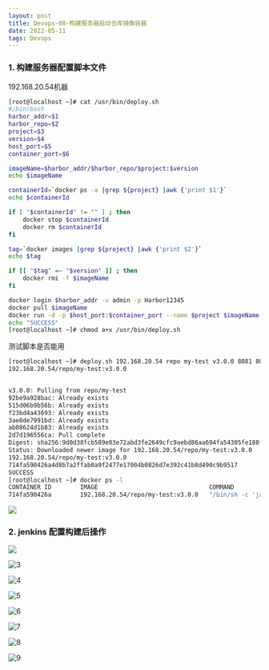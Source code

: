 ```yaml
---
layout: post
title: Devops-08-构建服务器启动仓库镜像容器
date: 2022-05-11
tags: Devops
---
```


### 1. 构建服务器配置脚本文件

192.168.20.54机器

```sh
[root@localhost ~]# cat /usr/bin/deploy.sh
#/bin/bash
harbor_addr=$1
harbor_repo=$2
project=$3
version=$4
host_port=$5
container_port=$6

imageName=$harbor_addr/$harbor_repo/$project:$version
echo $imageName

containerId=`docker ps -a |grep ${project} |awk {'print $1'}`
echo $containerId

if [ "$containerId" != "" ] ; then
    docker stop $containerId
    docker rm $containerId
fi

tag=`docker images |grep ${project} |awk {'print $2'}`
echo $tag

if [[ "$tag" =~ "$version" ]] ; then
    docker rmi -f $imageName
fi

docker login $harbor_addr -u admin -p Harbor12345
docker pull $imageName
docker run -d -p $host_port:$container_port --name $project $imageName
echo "SUCCESS"
[root@localhost ~]# chmod a+x /usr/bin/deploy.sh
```

测试脚本是否能用

```sh
[root@localhost ~]# deploy.sh 192.168.20.54 repo my-test v3.0.0 8081 8080
192.168.20.54/repo/my-test:v3.0.0


v3.0.0: Pulling from repo/my-test
92be9a928bac: Already exists
515d06b9b56b: Already exists
f23bd4a43693: Already exists
3ae0de7991bd: Already exists
ab08624d1b83: Already exists
2d7d196556ca: Pull complete
Digest: sha256:9d0d38fcb589e03e72abd3fe2649cfc9aebd86aa694fa54305fe188f1b6f62d4
Status: Downloaded newer image for 192.168.20.54/repo/my-test:v3.0.0
192.168.20.54/repo/my-test:v3.0.0
714fa590426a4d8b7a2ffab0a9f2477e17004b0826d7e392c41b8d490c9b9517
SUCCESS
[root@localhost ~]# docker ps -l
CONTAINER ID        IMAGE                               COMMAND                  CREATED             STATUS              PORTS                    NAMES
714fa590426a        192.168.20.54/repo/my-test:v3.0.0   "/bin/sh -c 'java -j…"   6 seconds ago       Up 6 seconds        0.0.0.0:8081->8080/tcp   my-test
```

![](/images/posts/Devops/构建服务器启动仓库镜像容器/1.png)

### 2. jenkins 配置构建后操作

![](/images/posts/Devops/构建服务器启动仓库镜像容器/2.png)

![3](/images/posts/Devops/构建服务器启动仓库镜像容器/3.png)

![4](/images/posts/Devops/构建服务器启动仓库镜像容器/4.png)

![5](/images/posts/Devops/构建服务器启动仓库镜像容器/5.png)

![6](/images/posts/Devops/构建服务器启动仓库镜像容器/6.png)

![7](/images/posts/Devops/构建服务器启动仓库镜像容器/7.png)

![8](/images/posts/Devops/构建服务器启动仓库镜像容器/8.png)

![9](/images/posts/Devops/构建服务器启动仓库镜像容器/9.png)
